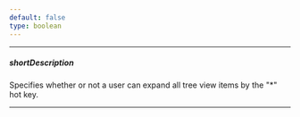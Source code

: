 ```yaml
---
default: false
type: boolean
---
```

---
##### shortDescription
Specifies whether or not a user can expand all tree view items by the "*" hot key.

---
